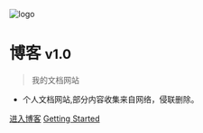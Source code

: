 ![logo](https://docsify.js.org/_media/icon.svg)

# 博客 <small>v1.0</small>

> 我的文档网站

- 个人文档网站,部分内容收集来自网络，侵联删除。

[进入博客](helloword)
[Getting Started]()

